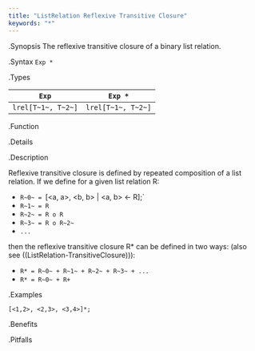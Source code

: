 ```yaml
---
title: "ListRelation Reflexive Transitive Closure"
keywords: "*"
---
```


.Synopsis
The reflexive transitive closure of a binary list relation.

.Syntax
`Exp *`

.Types


|`Exp`               | `Exp *`             |
| --- | --- |
| `lrel[T~1~, T~2~]` | `lrel[T~1~, T~2~]`  |


.Function

.Details

.Description

Reflexive transitive closure is defined by repeated composition of a list relation.
If we define for a given list relation R:

*  `R~0~ = `[<a, a>, <b, b> | <a, b> <- R];`
*  `R~1~ = R`
*  `R~2~ = R o R`
*  `R~3~ = R o R~2~`
*  `...`


then the reflexive transitive closure R* can be defined in two ways:
(also see ((ListRelation-TransitiveClosure))):

*  `R* = R~0~ + R~1~ + R~2~ + R~3~ + ...`
*  `R* = R~0~ + R+`


.Examples
```rascal-shell
[<1,2>, <2,3>, <3,4>]*;
```

.Benefits

.Pitfalls

